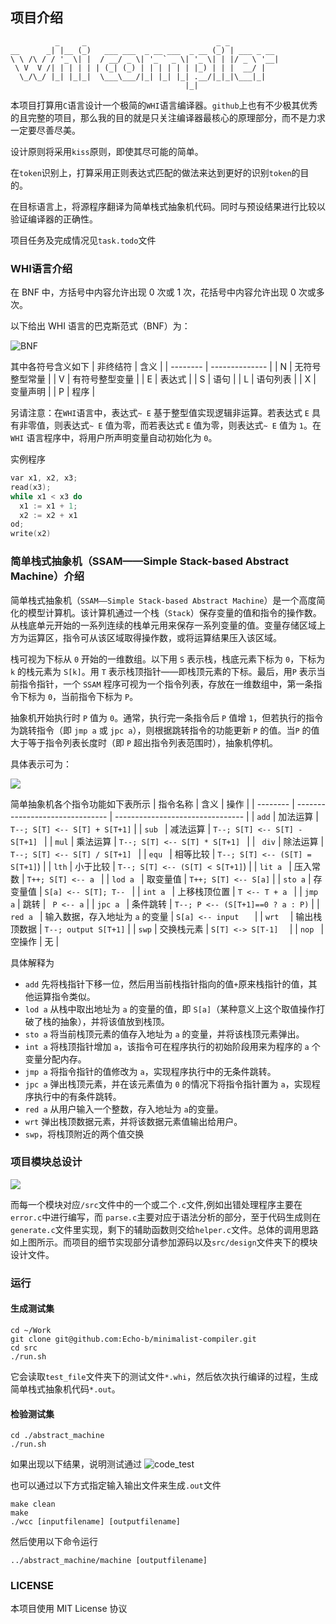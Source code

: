 ## 项目介绍
```
          _     _                             _ _           
__      _| |__ (_)   ___ ___  _ __ ___  _ __ (_) | ___ _ __ 
\ \ /\ / / '_ \| |  / __/ _ \| '_ ` _ \| '_ \| | |/ _ \ '__|
 \ V  V /| | | | | | (_| (_) | | | | | | |_) | | |  __/ |   
  \_/\_/ |_| |_|_|  \___\___/|_| |_| |_| .__/|_|_|\___|_|   
                                       |_|     

```
本项目打算用`C`语言设计一个极简的`WHI`语言编译器。`github`上也有不少极其优秀的且完整的项目，那么我的目的就是只关注编译器最核心的原理部分，而不是力求一定要尽善尽美。

设计原则将采用`kiss`原则，即使其尽可能的简单。

在`token`识别上，打算采用正则表达式匹配的做法来达到更好的识别`token`的目的。

在目标语言上，将源程序翻译为简单栈式抽象机代码。同时与预设结果进行比较以验证编译器的正确性。

项目任务及完成情况见`task.todo`文件

### WHI语言介绍
在 BNF 中，方括号中内容允许出现 0 次或 1 次，花括号中内容允许出现 0 次或多次。

以下给出 WHI 语言的巴克斯范式（BNF）为：

![BNF](asserts/whi_bnf.png)

其中各符号含义如下
| 非终结符 | 含义           |
| -------- | -------------- |
| N        | 无符号整型常量 |
| V        | 有符号整型变量 |
| E        | 表达式         |
| S        | 语句           |
| L        | 语句列表       |
| X        | 变量声明       |
| P        | 程序           |

另请注意：在`WHI`语言中，表达式`~ E` 基于整型值实现逻辑非运算。若表达式 `E` 具有非零值，则表达式`~ E` 值为零，而若表达式 `E` 值为零，则表达式`~ E` 值为 `1`。在 `WHI` 语言程序中，将用户所声明变量自动初始化为 `0`。

实例程序
```c
var x1, x2, x3;
read(x3);
while x1 < x3 do
  x1 := x1 + 1;
  x2 := x2 + x1
od;
write(x2)
```

### 简单栈式抽象机（SSAM——Simple Stack-based Abstract Machine）介绍

简单栈式抽象机（`SSAM——Simple Stack-based Abstract Machine`）是一个高度简化的模型计算机。该计算机通过一个栈（`Stack`）保存变量的值和指令的操作数。从栈底单元开始的一系列连续的栈单元用来保存一系列变量的值。变量存储区域上方为运算区，指令可从该区域取得操作数，或将运算结果压入该区域。

栈可视为下标从 `0` 开始的一维数组。以下用 `S` 表示栈，栈底元素下标为 `0`，下标为 `k` 的栈元素为 `S[k]`。用 `T` 表示栈顶指针——即栈顶元素的下标。最后，用`P` 表示当前指令指针，一个 `SSAM` 程序可视为一个指令列表，存放在一维数组中，第一条指令下标为 `0`，当前指令下标为 `P`。

抽象机开始执行时 `P` 值为 `0`。通常，执行完一条指令后 `P` 值增 `1`，但若执行的指令为跳转指令（即 `jmp a` 或 `jpc a`），则根据跳转指令的功能更新 `P` 的值。当`P` 的值大于等于指令列表长度时（即 `P` 超出指令列表范围时），抽象机停机。

具体表示可为：

![](asserts/ssam.png)

简单抽象机各个指令功能如下表所示
| 指令名称 | 含义                            | 操作                             |
| -------- | ------------------------------- | -------------------------------- |
| `add`    | 加法运算                        | `T--; S[T] <-- S[T] + S[T+1]`    |
| `sub `   | 减法运算                        | `T--; S[T] <-- S[T] - S[T+1] `   |
| `mul`    | 乘法运算                        | `T--; S[T] <-- S[T] * S[T+1] `   |
| ` div`   | 除法运算                        | `T--; S[T] <-- S[T] / S[T+1] `   |
| `equ `   | 相等比较                        | `T--; S[T] <-- (S[T] = S[T+1]`)  |
| `lth`    | 小于比较                        | `T--; S[T] <-- (S[T] < S[T+1]`)  |
| `lit a ` | 压入常数                        | `T++; S[T] <-- a `               |
| `lod a ` | 取变量值                        | `T++; S[T] <-- S[a]`             |
| `sto a`  | 存变量值                        | `S[a] <-- S[T]; T-- `            |
| `int a ` | 上移栈顶位置                    | `T <-- T + a `                   |
| `jmp a`  | 跳转                            | ` P <-- a`                       |
| `jpc a ` | 条件跳转                        | `T--; P <-- (S[T+1]==0 ? a : P)` |
| `red a ` | 输入数据，存入地址为 `a` 的变量 | `S[a] <-- input   `              |
| `wrt  `  | 输出栈顶数据                    | `T--; output S[T+1]`             |
| `swp`    | 交换栈元素                      | `S[T] <-> S[T-1]  `              |
| `nop `   | 空操作                          | 无                               |

具体解释为
+ `add` 先将栈指针下移一位，然后用当前栈指针指向的值`+`原来栈指针的值，其他运算指令类似。
+ `lod a` 从栈中取出地址为 `a` 的变量的值，即 `S[a]`（某种意义上这个取值操作打破了栈的抽象），并将该值放到栈顶。
+ `sto a` 将当前栈顶元素的值存入地址为 `a` 的变量，并将该栈顶元素弹出。
+ `int a` 将栈顶指针增加 `a`，该指令可在程序执行的初始阶段用来为程序的 `a` 个变量分配内存。
+ `jmp a` 将指令指针的值修改为 `a`，实现程序执行中的无条件跳转。
+ `jpc a` 弹出栈顶元素，并在该元素值为 `0` 的情况下将指令指针置为 `a`，实现程序执行中的有条件跳转。
+ `red a` 从用户输入一个整数，存入地址为 `a`的变量。
+ `wrt` 弹出栈顶数据元素，并将该数据元素值输出给用户。
+ `swp`，将栈顶附近的两个值交换
  
### 项目模块总设计

![](asserts/pro_design_module.png)

而每一个模块对应`/src`文件中的一个或二个`.c`文件,例如出错处理程序主要在`error.c`中进行编写，而 `parse.c`主要对应于语法分析的部分，至于代码生成则在`generate.c`文件里实现，剩下的辅助函数则交给`helper.c`文件。总体的调用思路如上图所示。而项目的细节实现部分请参加源码以及`src/design`文件夹下的模块设计文件。

### 运行

#### 生成测试集
```
cd ~/Work
git clone git@github.com:Echo-b/minimalist-compiler.git
cd src
./run.sh 
```
它会读取`test_file`文件夹下的测试文件`*.whi`，然后依次执行编译的过程，生成简单栈式抽象机代码`*.out`。

#### 检验测试集
```
cd ./abstract_machine
./run.sh
```
如果出现以下结果，说明测试通过
![code_test](./asserts/code_test.png)

也可以通过以下方式指定输入输出文件来生成`.out`文件
```
make clean
make
./wcc [inputfilename] [outputfilename]
```

然后使用以下命令运行
```
../abstract_machine/machine [outputfilename]
```

### LICENSE
本项目使用 MIT License 协议